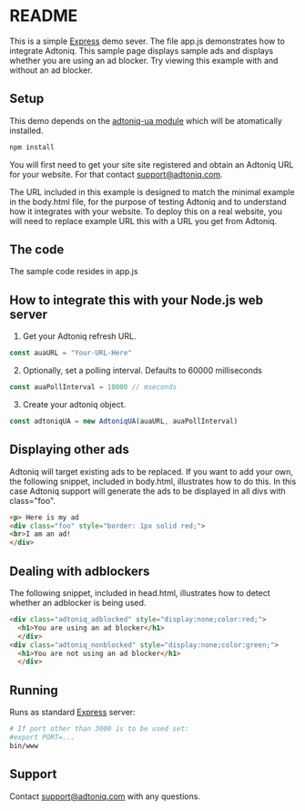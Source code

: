 # README #
This is a simple [Express](https://expressjs.com) demo sever. The file app.js demonstrates how to integrate Adtoniq. This sample page displays sample ads and displays whether you are using an ad blocker. Try viewing this example with and without an ad blocker.

## Setup ##

This demo depends on the [adtoniq-ua module](https://www.npmjs.com/package/adtoniq-ua) which will be atomatically installed.
```bash
npm install
```
You will first need to get your site site registered and obtain an Adtoniq URL for your website. For that contact support@adtoniq.com.

The URL included in this example is designed to match the minimal example in the body.html file, for the purpose of testing Adtoniq and to understand how it integrates with your website. To deploy this on a real website, you will need to replace example URL this with a URL you get from Adtoniq.

## The code ##

The sample code resides in app.js

## How to integrate this with your Node.js web server ##

1. Get your Adtoniq refresh URL.
```js
const auaURL = "Your-URL-Here"
```
2. Optionally, set a polling interval. Defaults to 60000 milliseconds
```js
const auaPollInterval = 10000 // mseconds
```
3. Create your adtoniq object.
```js
const adtoniqUA = new AdtoniqUA(auaURL, auaPollInterval)
```

## Displaying other ads ##
Adtoniq will target existing ads to be replaced. If you want to add your own, the following snippet, included in body.html, illustrates how to do this. In this case Adtoniq support will generate the ads to be displayed in all divs with class="foo".
```html
<p> Here is my ad
<div class="foo" style="border: 1px solid red;">
<br>I am an ad!
</div>
```

## Dealing with adblockers ##
The following snippet, included in head.html, illustrates how to detect whether an adblocker is being used.
```html
<div class="adtoniq_adblocked" style="display:none;color:red;">
  <h1>You are using an ad blocker</h1>
  </div>
<div class="adtoniq_nonblocked" style="display:none;color:green;">
  <h1>You are not using an ad blocker</h1>
  </div>
```

## Running ##

Runs as standard [Express](https://expressjs.com) server:

```bash
# If port other than 3000 is to be used set:
#export PORT=...
bin/www
```

## Support ##
Contact support@adtoniq.com with any questions.
